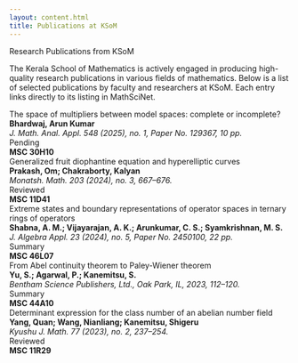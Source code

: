 ```yaml
---
layout: content.html
title: Publications at KSoM
---
```


<div class="main-full-width" id="main-content-start">

<section class="static-section" id="publications-intro">
  <div class="accordion-header">Research Publications from KSoM</div>
  <div class="accordion-content static-content">
    <p>The Kerala School of Mathematics is actively engaged in producing high-quality research publications in various fields of mathematics. Below is a list of selected publications by faculty and researchers at KSoM. Each entry links directly to its listing in MathSciNet.</p>
  </div>
</section>

<section class="accordion-item default-bg" data-direct-link="true" data-learn-more-url="https://mathscinet.ams.org/mathscinet/article?mr=4864900">
  <div class="accordion-header">The space of multipliers between model spaces: complete or incomplete?</div>
  <div class="accordion-snippet">
    <strong>Bhardwaj, Arun Kumar</strong><br/>
    <em>J. Math. Anal. Appl. 548 (2025), no. 1, Paper No. 129367, 10 pp.</em><br/>
    Pending<br/>
    <strong>MSC 30H10</strong>
  </div>
</section>

<section class="accordion-item alt-bg" data-direct-link="true" data-learn-more-url="https://mathscinet.ams.org/mathscinet/article?mr=4704787">
  <div class="accordion-header">Generalized fruit diophantine equation and hyperelliptic curves</div>
  <div class="accordion-snippet">
    <strong>Prakash, Om; Chakraborty, Kalyan</strong><br/>
    <em>Monatsh. Math. 203 (2024), no. 3, 667–676.</em><br/>
    Reviewed<br/>
    <strong>MSC 11D41</strong>
  </div>
</section>

<section class="accordion-item default-bg" data-direct-link="true" data-learn-more-url="https://mathscinet.ams.org/mathscinet/article?mr=4692620">
  <div class="accordion-header">Extreme states and boundary representations of operator spaces in ternary rings of operators</div>
  <div class="accordion-snippet">
    <strong>Shabna, A. M.; Vijayarajan, A. K.; Arunkumar, C. S.; Syamkrishnan, M. S.</strong><br/>
    <em>J. Algebra Appl. 23 (2024), no. 5, Paper No. 2450100, 22 pp.</em><br/>
    Summary<br/>
    <strong>MSC 46L07</strong>
  </div>
</section>

<section class="accordion-item alt-bg" data-direct-link="true" data-learn-more-url="https://mathscinet.ams.org/mathscinet/article?mr=4676131">
  <div class="accordion-header">From Abel continuity theorem to Paley-Wiener theorem</div>
  <div class="accordion-snippet">
    <strong>Yu, S.; Agarwal, P.; Kanemitsu, S.</strong><br/>
    <em>Bentham Science Publishers, Ltd., Oak Park, IL, 2023, 112–120.</em><br/>
    Summary<br/>
    <strong>MSC 44A10</strong>
  </div>
</section>

<section class="accordion-item default-bg" data-direct-link="true" data-learn-more-url="https://mathscinet.ams.org/mathscinet/article?mr=4665179">
  <div class="accordion-header">Determinant expression for the class number of an abelian number field</div>
  <div class="accordion-snippet">
    <strong>Yang, Quan; Wang, Nianliang; Kanemitsu, Shigeru</strong><br/>
    <em>Kyushu J. Math. 77 (2023), no. 2, 237–254.</em><br/>
    Reviewed<br/>
    <strong>MSC 11R29</strong>
  </div>
</section>

</div>
